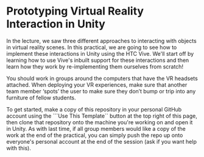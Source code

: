 # Prototyping Virtual Reality Interaction in Unity

In the lecture, we saw three different approaches to interacting with objects in virtual reality scenes. In this practical, we are going to see how to implement these interactions in Unity using the HTC Vive. We'll start off by learning how to use Vive's inbuilt support for these interactions and then learn how they work by re-implementing them ourselves from scratch!

You should work in groups around the computers that have the VR headsets attached. When deploying your VR experiences, make sure that another team member ‘spots’ the user to make sure they don’t bump or trip into any furniture of fellow students.

To get started, make a copy of this repository in your personal GitHub account using the ```Use This Template`` button at the top right of this page, then clone that repository onto the machine you're working on and open it in Unity. As with last time, if all group members would like a copy of the work at the end of the practical, you can simply push the repo up onto everyone's personal account at the end of the session (ask if you want help with this).

